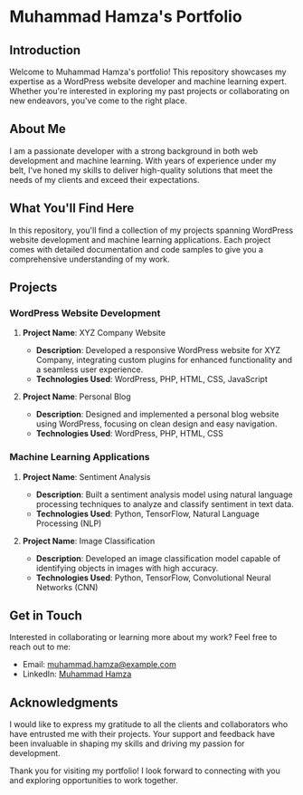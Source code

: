 # Muhammad Hamza's Portfolio

## Introduction
Welcome to Muhammad Hamza's portfolio! This repository showcases my expertise as a WordPress website developer and machine learning expert. Whether you're interested in exploring my past projects or collaborating on new endeavors, you've come to the right place.

## About Me
I am a passionate developer with a strong background in both web development and machine learning. With years of experience under my belt, I've honed my skills to deliver high-quality solutions that meet the needs of my clients and exceed their expectations.

## What You'll Find Here
In this repository, you'll find a collection of my projects spanning WordPress website development and machine learning applications. Each project comes with detailed documentation and code samples to give you a comprehensive understanding of my work.

## Projects
### WordPress Website Development
1. **Project Name**: XYZ Company Website
   - **Description**: Developed a responsive WordPress website for XYZ Company, integrating custom plugins for enhanced functionality and a seamless user experience.
   - **Technologies Used**: WordPress, PHP, HTML, CSS, JavaScript

2. **Project Name**: Personal Blog
   - **Description**: Designed and implemented a personal blog website using WordPress, focusing on clean design and easy navigation.
   - **Technologies Used**: WordPress, PHP, HTML, CSS

### Machine Learning Applications
1. **Project Name**: Sentiment Analysis
   - **Description**: Built a sentiment analysis model using natural language processing techniques to analyze and classify sentiment in text data.
   - **Technologies Used**: Python, TensorFlow, Natural Language Processing (NLP)

2. **Project Name**: Image Classification
   - **Description**: Developed an image classification model capable of identifying objects in images with high accuracy.
   - **Technologies Used**: Python, TensorFlow, Convolutional Neural Networks (CNN)

## Get in Touch
Interested in collaborating or learning more about my work? Feel free to reach out to me:
- Email: [muhammad.hamza@example.com](mailto:muhammad.hamza@example.com)
- LinkedIn: [Muhammad Hamza](https://www.linkedin.com/in/muhammad-hamza)

## Acknowledgments
I would like to express my gratitude to all the clients and collaborators who have entrusted me with their projects. Your support and feedback have been invaluable in shaping my skills and driving my passion for development.

Thank you for visiting my portfolio! I look forward to connecting with you and exploring opportunities to work together.
